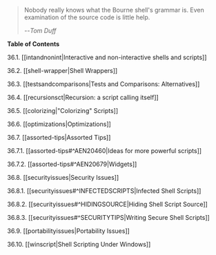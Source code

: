 > Nobody really knows what the Bourne shell's grammar is. Even examination of the source code is little help.
> 
> --<cite>Tom Duff</cite>

**Table of Contents**

36.1. [[intandnonint|Interactive and non-interactive shells and scripts]]

36.2. [[shell-wrapper|Shell Wrappers]]

36.3. [[testsandcomparisons|Tests and Comparisons: Alternatives]]

36.4. [[recursionsct|Recursion: a script calling itself]]

36.5. [[colorizing|"Colorizing" Scripts]]

36.6. [[optimizations|Optimizations]]

36.7. [[assorted-tips|Assorted Tips]]

36.7.1. [[assorted-tips#^AEN20460|Ideas for more powerful scripts]]

36.7.2. [[assorted-tips#^AEN20679|Widgets]]

36.8. [[securityissues|Security Issues]]

36.8.1. [[securityissues#^INFECTEDSCRIPTS|Infected Shell Scripts]]

36.8.2. [[securityissues#^HIDINGSOURCE|Hiding Shell Script Source]]

36.8.3. [[securityissues#^SECURITYTIPS|Writing Secure Shell Scripts]]

36.9. [[portabilityissues|Portability Issues]]

36.10. [[winscript|Shell Scripting Under Windows]]
